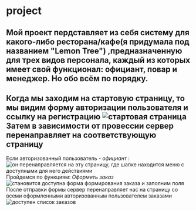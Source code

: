 # project
Мой проект пердставляет из себя систему для какого-либо ресторана/кафе(я придумала под названием "Lemon Tree") ,предназначенную для трех видов персонала, каждый из которых имеет свой функционал: официант, повар и менеджер.
Но обо всём по порядку.
------
Когда мы заходим на стартовую страницу, то мы видим форму авторизации пользователя и ссылку на регистрацию
![стартовая страница](http://s019.radikal.ru/i642/1706/65/012c0e2acab3.png)
Затем в зависимости от провессии сервер перенаправляет на соответствующую страницу
------
Если авторизованный пользователь - _официант_ :
![он перенаправляется на эту страницу, где  шапке находится меню с доступными для него действиями](http://s011.radikal.ru/i318/1706/8c/896968f437ac.png)
Пройдемся по функциям:
*Оформить заказ*
![становится доступна форма формирования заказа и заполним поля](http://s11.radikal.ru/i183/1706/b5/db990f8a0a31.png)
После отправки формы сервер перенаправляет нас на страницу со всеми оформленными авторизованным пользователем заказами
![доступен список заказов](http://s008.radikal.ru/i304/1706/9d/68627168e718.png)
